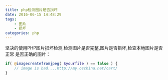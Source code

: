 ```yaml
---
title: php检测图片是否损坏
date: 2016-06-15 14:48:29
tags:
    - 图片
    - 损坏
categories: php
---
```

 坚决的使用PHP图片损坏检测,检测图片是否完整,图片是否损坏,检查本地图片是否正常 是否正确的图片：
```php
if( @imagecreatefromjpeg( $yourfile ) == false ) {
    // image is bad....http://my.oschina.net/cart/
}
```
